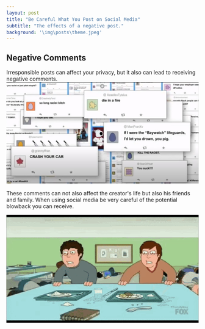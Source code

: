 ```yaml
---
layout: post
title: "Be Careful What You Post on Social Media"
subtitle: "The effects of a negative post."
background: '\img\posts\theme.jpeg'
---
```


## Negative Comments 
Irresponsible posts can affect your privacy, but it also can lead to receiving negative comments.
![Comments page](/img/posts/negative-comments/comment.png)

 These comments can not also affect the creator's life but also his friends and family. When using social media be very careful of the potential blowback you can receive.
 
 ![Mob page](\img\posts\negative-comments\mob.gif)